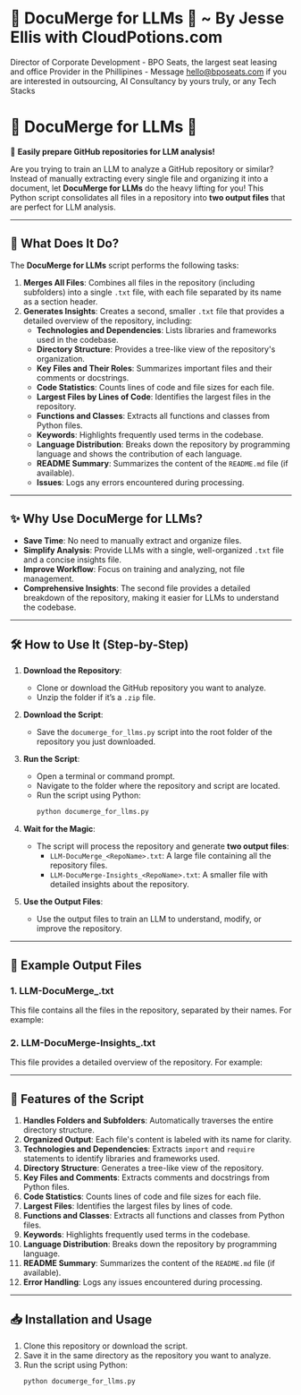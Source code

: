 # 🌟 DocuMerge for LLMs 🌟 ~ By Jesse Ellis with CloudPotions.com 

Director of Corporate Development - BPO Seats, the largest seat leasing and office Provider in the Phillipines - Message hello@bposeats.com if you are interested in outsourcing, AI Consultancy by yours truly, or any Tech Stacks

# 🌟 DocuMerge for LLMs 🌟

🚀 **Easily prepare GitHub repositories for LLM analysis!**

Are you trying to train an LLM to analyze a GitHub repository or similar? Instead of manually extracting every single file and organizing it into a document, let **DocuMerge for LLMs** do the heavy lifting for you! This Python script consolidates all files in a repository into **two output files** that are perfect for LLM analysis.

---

## 🧠 What Does It Do?

The **DocuMerge for LLMs** script performs the following tasks:

1. **Merges All Files**: Combines all files in the repository (including subfolders) into a single `.txt` file, with each file separated by its name as a section header.
2. **Generates Insights**: Creates a second, smaller `.txt` file that provides a detailed overview of the repository, including:
   - **Technologies and Dependencies**: Lists libraries and frameworks used in the codebase.
   - **Directory Structure**: Provides a tree-like view of the repository's organization.
   - **Key Files and Their Roles**: Summarizes important files and their comments or docstrings.
   - **Code Statistics**: Counts lines of code and file sizes for each file.
   - **Largest Files by Lines of Code**: Identifies the largest files in the repository.
   - **Functions and Classes**: Extracts all functions and classes from Python files.
   - **Keywords**: Highlights frequently used terms in the codebase.
   - **Language Distribution**: Breaks down the repository by programming language and shows the contribution of each language.
   - **README Summary**: Summarizes the content of the `README.md` file (if available).
   - **Issues**: Logs any errors encountered during processing.

---

## ✨ Why Use DocuMerge for LLMs?

- **Save Time**: No need to manually extract and organize files.
- **Simplify Analysis**: Provide LLMs with a single, well-organized `.txt` file and a concise insights file.
- **Improve Workflow**: Focus on training and analyzing, not file management.
- **Comprehensive Insights**: The second file provides a detailed breakdown of the repository, making it easier for LLMs to understand the codebase.

---

## 🛠️ How to Use It (Step-by-Step)

1. **Download the Repository**:
   - Clone or download the GitHub repository you want to analyze.
   - Unzip the folder if it’s a `.zip` file.

2. **Download the Script**:
   - Save the `documerge_for_llms.py` script into the root folder of the repository you just downloaded.

3. **Run the Script**:
   - Open a terminal or command prompt.
   - Navigate to the folder where the repository and script are located.
   - Run the script using Python:
     ```bash
     python documerge_for_llms.py
     ```

4. **Wait for the Magic**:
   - The script will process the repository and generate **two output files**:
     - `LLM-DocuMerge_<RepoName>.txt`: A large file containing all the repository files.
     - `LLM-DocuMerge-Insights_<RepoName>.txt`: A smaller file with detailed insights about the repository.

5. **Use the Output Files**:
   - Use the output files to train an LLM to understand, modify, or improve the repository.

---

## 📜 Example Output Files

### 1. **LLM-DocuMerge_<RepoName>.txt**
This file contains all the files in the repository, separated by their names. For example:


### 2. **LLM-DocuMerge-Insights_<RepoName>.txt**
This file provides a detailed overview of the repository. For example:


---

## 🎉 Features of the Script

1. **Handles Folders and Subfolders**: Automatically traverses the entire directory structure.
2. **Organized Output**: Each file's content is labeled with its name for clarity.
3. **Technologies and Dependencies**: Extracts `import` and `require` statements to identify libraries and frameworks used.
4. **Directory Structure**: Generates a tree-like view of the repository.
5. **Key Files and Comments**: Extracts comments and docstrings from Python files.
6. **Code Statistics**: Counts lines of code and file sizes for each file.
7. **Largest Files**: Identifies the largest files by lines of code.
8. **Functions and Classes**: Extracts all functions and classes from Python files.
9. **Keywords**: Highlights frequently used terms in the codebase.
10. **Language Distribution**: Breaks down the repository by programming language.
11. **README Summary**: Summarizes the content of the `README.md` file (if available).
12. **Error Handling**: Logs any issues encountered during processing.

---

## 📥 Installation and Usage

1. Clone this repository or download the script.
2. Save it in the same directory as the repository you want to analyze.
3. Run the script using Python:
   ```bash
   python documerge_for_llms.py
